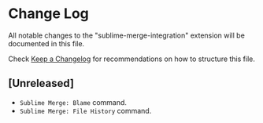 # Change Log

All notable changes to the "sublime-merge-integration" extension will be documented in this file.

Check [Keep a Changelog](http://keepachangelog.com/) for recommendations on how to structure this file.

## [Unreleased]

- `Sublime Merge: Blame` command.
- `Sublime Merge: File History` command.